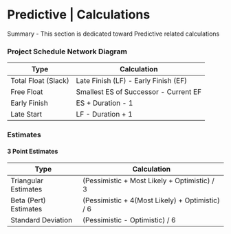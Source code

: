 # Predictive | Calculations

Summary - This section is dedicated toward Predictive related calculations

### Project Schedule Network Diagram

| Type | Calculation | 
|------|-------------|
|Total Float (Slack)|Late Finish (LF) - Early Finish (EF)|
|Free Float|Smallest ES of Successor - Current EF|
|Early Finish|ES + Duration - 1|
|Late Start|LF - Duration + 1|

### Estimates

#### 3 Point Estimates

| Type | Calculation | 
|------|-------------|
|Triangular Estimates| (Pessimistic + Most Likely + Optimistic) / 3|
|Beta (Pert) Estimates|(Pessimistic + 4(Most Likely) + Optimistic) / 6|
|Standard Deviation|(Pessimistic - Optimistic) / 6|